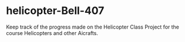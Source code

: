 # helicopter-Bell-407
Keep track of the progress made on the Helicopter Class Project for the course Helicopters and other Aicrafts.
